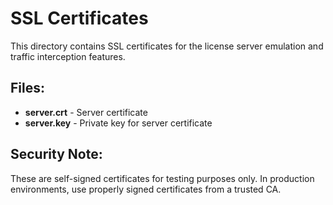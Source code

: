 # SSL Certificates

This directory contains SSL certificates for the license server emulation and traffic interception features.

## Files:
- **server.crt** - Server certificate
- **server.key** - Private key for server certificate

## Security Note:
These are self-signed certificates for testing purposes only. In production environments, use properly signed certificates from a trusted CA.